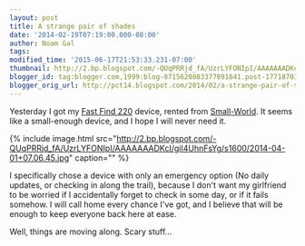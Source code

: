 ```yaml
---
layout: post
title: A strange pair of shades
date: '2014-02-19T07:19:00.000-08:00'
author: Noam Gal
tags:
modified_time: '2015-06-17T21:53:33.231-07:00'
thumbnail: http://2.bp.blogspot.com/-QUqPRRjd_fA/UzrLYFONIpI/AAAAAAADKcI/giI4UhnFsYg/s72-c/2014-04-01+07.06.45.jpg
blogger_id: tag:blogger.com,1999:blog-8715620883377891841.post-1771870328222574796
blogger_orig_url: http://pct14.blogspot.com/2014/02/a-strange-pair-of-shades.html
---
```

Yesterday I got my [Fast Find 220] device, rented from [Small-World]. It seems like a small-enough device, and I hope I will never need it.

{% include image.html src="http://2.bp.blogspot.com/-QUqPRRjd_fA/UzrLYFONIpI/AAAAAAADKcI/giI4UhnFsYg/s1600/2014-04-01+07.06.45.jpg" caption="" %}

I specifically chose a device with only an emergency option (No daily updates, or checking in along the trail), because I don't want my girlfriend to be worried if I accidentally forget to check in some day, or if it fails somehow. I will call home every chance I've got, and I believe that will be enough to keep everyone back here at ease.

Well, things are moving along. Scary stuff...

[Fast Find 220]: http://www.fastfindplb.com/en/fast-find-220
[Small-World]: http://small-world.co.il/
